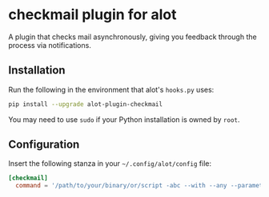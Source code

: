 # checkmail plugin for alot

A plugin that checks mail asynchronously, giving you feedback through the process via notifications.

## Installation

Run the following in the environment that alot's `hooks.py` uses:

```sh
pip install --upgrade alot-plugin-checkmail
```

You may need to use `sudo` if your Python installation is owned by `root`.

## Configuration

Insert the following stanza in your `~/.config/alot/config` file:

```toml
[checkmail]
  command = '/path/to/your/binary/or/script -abc --with --any --parameters'
```

